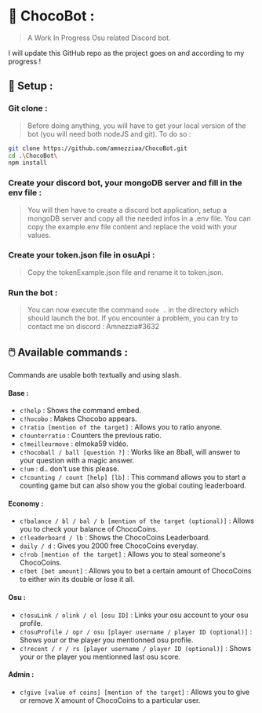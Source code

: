 # 🍫 ChocoBot :
> A Work In Progress Osu related Discord bot. 

I will update this GitHub repo as the project goes on and according to my progress !

## 🌌 Setup :

### Git clone :
>Before doing anything, you will have to get your local version of the bot (you will need both nodeJS and git). To do so :
```sh
git clone https://github.com/amnezziaa/ChocoBot.git
cd .\ChocoBot\
npm install
```
### Create your discord bot, your mongoDB server and fill in the env file :

> You will then have to create a discord bot application, setup a mongoDB server and copy all the needed infos in a .env file. You can copy the example.env file content and replace the void with your values.

### Create your token.json file in osuApi :
> Copy the tokenExample.json file and rename it to token.json.

### Run the bot :
> You can now execute the command `node .` in the directory which should launch the bot. If you encounter a problem, you can try to contact me on discord : Amnezzia#3632
## 🖱️ Available commands :

Commands are usable both textually and using slash.

#### Base :

* `c!help` : Shows the command embed.
* `c!hocobo` : Makes Chocobo appears.
* `c!ratio [mention of the target]` : Allows you to ratio anyone.
* `c!ounterratio` : Counters the previous ratio.
* `c!meilleurmove` : elmoka59 vidéo.
* `c!hocoball / ball [question ?]` : Works like an 8ball, will answer to your question with a magic answer.
* `c!um` : d.. don't use this please.
* `c!counting / count [help] [lb]` : This command allows you to start a counting game but can also show you the global couting leaderboard.

#### Economy :

* `c!balance / bl / bal / b [mention of the target (optional)]` : Allows you to check your balance of ChocoCoins.
* `c!leaderboard / lb` : Shows the ChocoCoins Leaderboard.
* `daily / d` : Gives you 2000 free ChocoCoins everyday.
* `c!rob [mention of the target]` : Allows you to steal someone's ChocoCoins.
* `c!bet [bet amount]` : Allows you to bet a certain amount of ChocoCoins to either win its double or lose it all.

#### Osu :

* `c!osuLink / olink / ol [osu ID]` : Links your osu account to your osu profile.
* `c!osuProfile / opr / osu [player username / player ID (optional)]` : Shows your or the player you mentionned osu profile.
* `c!recent / r / rs [player username / player ID (optional)]` : Shows your or the player you mentionned last osu score. 

#### Admin :

* `c!give [value of coins] [mention of the target]` : Allows you to give or remove X amount of ChocoCoins to a particular user.
